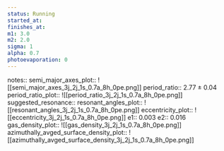 ```yaml
---
status: Running
started_at:
finishes_at:
m1: 3.0
m2: 2.0
sigma: 1
alpha: 0.7
photoevaporation: 0
---
```


notes::
semi_major_axes_plot:: ![[semi_major_axes_3j_2j_1s_0.7a_8h_0pe.png]]
period_ratio:: 2.77 ± 0.04
period_ratio_plot:: ![[period_ratio_3j_2j_1s_0.7a_8h_0pe.png]]
suggested_resonance:: 
resonant_angles_plot:: ![[resonant_angles_3j_2j_1s_0.7a_8h_0pe.png]]
eccentricity_plot:: ![[eccentricity_3j_2j_1s_0.7a_8h_0pe.png]]
e1:: 0.003
e2:: 0.016
gas_density_plot:: ![[gas_density_3j_2j_1s_0.7a_8h_0pe.png]]
azimuthally_avged_surface_density_plot:: ![[azimuthally_avged_surface_density_3j_2j_1s_0.7a_8h_0pe.png]]
